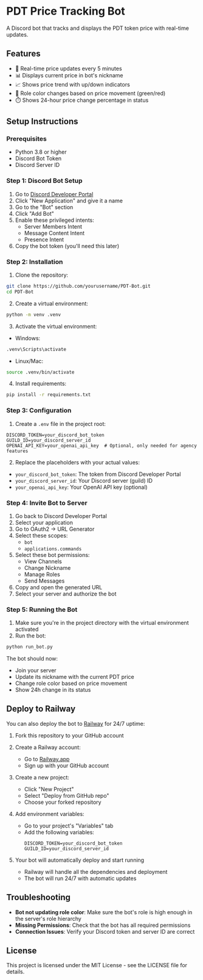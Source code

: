 # PDT Price Tracking Bot

A Discord bot that tracks and displays the PDT token price with real-time updates.

## Features

- 🔄 Real-time price updates every 5 minutes
- 📊 Displays current price in bot's nickname
- 📈 Shows price trend with up/down indicators
- 🎨 Role color changes based on price movement (green/red)
- ⏱️ Shows 24-hour price change percentage in status

## Setup Instructions

### Prerequisites

- Python 3.8 or higher
- Discord Bot Token
- Discord Server ID

### Step 1: Discord Bot Setup

1. Go to [Discord Developer Portal](https://discord.com/developers/applications)
2. Click "New Application" and give it a name
3. Go to the "Bot" section
4. Click "Add Bot"
5. Enable these privileged intents:
   - Server Members Intent
   - Message Content Intent
   - Presence Intent
6. Copy the bot token (you'll need this later)

### Step 2: Installation

1. Clone the repository:
```bash
git clone https://github.com/yourusername/PDT-Bot.git
cd PDT-Bot
```

2. Create a virtual environment:
```bash
python -m venv .venv
```

3. Activate the virtual environment:
- Windows:
```bash
.venv\Scripts\activate
```
- Linux/Mac:
```bash
source .venv/bin/activate
```

4. Install requirements:
```bash
pip install -r requirements.txt
```

### Step 3: Configuration

1. Create a `.env` file in the project root:
```env
DISCORD_TOKEN=your_discord_bot_token
GUILD_ID=your_discord_server_id
OPENAI_API_KEY=your_openai_api_key  # Optional, only needed for agency features
```

2. Replace the placeholders with your actual values:
- `your_discord_bot_token`: The token from Discord Developer Portal
- `your_discord_server_id`: Your Discord server (guild) ID
- `your_openai_api_key`: Your OpenAI API key (optional)

### Step 4: Invite Bot to Server

1. Go back to Discord Developer Portal
2. Select your application
3. Go to OAuth2 -> URL Generator
4. Select these scopes:
   - `bot`
   - `applications.commands`
5. Select these bot permissions:
   - View Channels
   - Change Nickname
   - Manage Roles
   - Send Messages
6. Copy and open the generated URL
7. Select your server and authorize the bot

### Step 5: Running the Bot

1. Make sure you're in the project directory with the virtual environment activated
2. Run the bot:
```bash
python run_bot.py
```

The bot should now:
- Join your server
- Update its nickname with the current PDT price
- Change role color based on price movement
- Show 24h change in its status

## Deploy to Railway

You can also deploy the bot to [Railway](https://railway.app) for 24/7 uptime:

1. Fork this repository to your GitHub account

2. Create a Railway account:
   - Go to [Railway.app](https://railway.app)
   - Sign up with your GitHub account

3. Create a new project:
   - Click "New Project"
   - Select "Deploy from GitHub repo"
   - Choose your forked repository

4. Add environment variables:
   - Go to your project's "Variables" tab
   - Add the following variables:
     ```
     DISCORD_TOKEN=your_discord_bot_token
     GUILD_ID=your_discord_server_id
     ```

5. Your bot will automatically deploy and start running
   - Railway will handle all the dependencies and deployment
   - The bot will run 24/7 with automatic updates

## Troubleshooting

- **Bot not updating role color**: Make sure the bot's role is high enough in the server's role hierarchy
- **Missing Permissions**: Check that the bot has all required permissions
- **Connection Issues**: Verify your Discord token and server ID are correct

## License

This project is licensed under the MIT License - see the LICENSE file for details. 